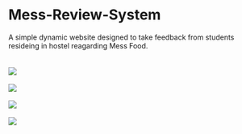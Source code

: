 # Mess-Review-System
A simple dynamic website designed to take feedback from students resideing in hostel reagarding Mess Food.
<br>
<br>
<br>
<img src="https://imgur.com/9e8qJ4D.png">
<br>
<br>
<img src="https://imgur.com/WPmryGE.png">
<br>
<br>
<img src="https://imgur.com/ddULgS1.png">
<br>
<br>
<img src="https://imgur.com/PN6JAAQ.png">

